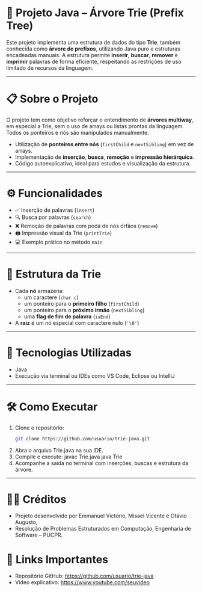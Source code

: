 # 🌳 Projeto Java – Árvore Trie (Prefix Tree)

Este projeto implementa uma estrutura de dados do tipo **Trie**, também conhecida como **árvore de prefixos**, utilizando Java puro e estruturas encadeadas manuais. A estrutura permite **inserir**, **buscar**, **remover** e **imprimir** palavras de forma eficiente, respeitando as restrições de uso limitado de recursos da linguagem.

---

# 📋 Sobre o Projeto

O projeto tem como objetivo reforçar o entendimento de **árvores multiway**, em especial a Trie, sem o uso de arrays ou listas prontas da linguagem. Todos os ponteiros e nós são manipulados manualmente.

- Utilização de **ponteiros entre nós** (`firstChild` e `nextSibling`) em vez de arrays.
- Implementação de **inserção**, **busca**, **remoção** e **impressão hierárquica**.
- Código autoexplicativo, ideal para estudos e visualização da estrutura.

---

# ⚙️ Funcionalidades

- ✅ Inserção de palavras (`insert`)
- 🔍 Busca por palavras (`search`)
- ❌ Remoção de palavras com poda de nós órfãos (`remove`)
- 🖨️ Impressão visual da Trie (`printTrie`)
- 💻 Exemplo prático no método `main`

---

# 🧱 Estrutura da Trie

- Cada **nó** armazena:
  - um caractere (`char c`)
  - um ponteiro para o **primeiro filho** (`firstChild`)
  - um ponteiro para o **próximo irmão** (`nextSibling`)
  - uma **flag de fim de palavra** (`isEnd`)
- A **raiz** é um nó especial com caractere nulo (`'\0'`)

---

# 🚀 Tecnologias Utilizadas

- Java
- Execução via terminal ou IDEs como VS Code, Eclipse ou IntelliJ

---

# 🛠️ Como Executar

1. Clone o repositório:
   ```bash
   git clone https://github.com/usuario/trie-java.git
2. Abra o arquivo Trie.java na sua IDE.
3. Compile e execute:
   javac Trie.java
   java Trie
4. Acompanhe a saída no terminal com inserções, buscas e estrutura da árvore.

---
# 👨‍💼 Créditos
- Projeto desenvolvido por Emmanuel Victorio, Misael Vicente e Otávio Augusto,
- Resolução de Problemas Estruturados em Computação, Engenharia de Software – PUCPR.

# 📌 Links Importantes
- Repositório GitHub: https://github.com/usuario/trie-java
- Vídeo explicativo: https://www.youtube.com/seuvideo
